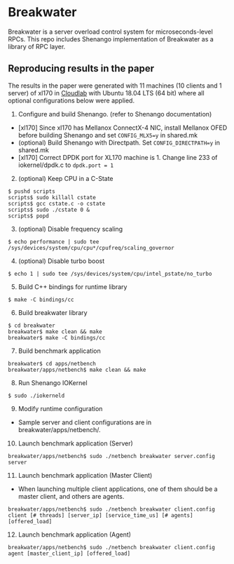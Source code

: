 # Breakwater

Breakwater is a server overload control system for
microseconds-level RPCs. This repo includes 
Shenango implementation of Breakwater as a library of
RPC layer.

## Reproducing results in the paper
The results in the paper were generated with 11 machines
(10 clients and 1 server) of
xl170 in [Cloudlab](https://cloudlab.us) with Ubuntu 18.04 LTS
(64 bit) where all optional configurations below were applied.

1) Configure and build Shenango. (refer to Shenango documentation)
- [xl170] Since xl170 has Mellanox ConnectX-4 NIC, install Mellanox
OFED before building Shenango and set `CONFIG_MLX5=y` in shared.mk
- (optional) Build Shenango with Directpath.
Set `CONFIG_DIRECTPATH=y` in shared.mk
- [xl170] Correct DPDK port for XL170 machine is 1. Change
line 233 of iokernel/dpdk.c to `dpdk.port = 1`

2) (optional) Keep CPU in a C-State
```
$ pushd scripts
scripts$ sudo killall cstate
scripts$ gcc cstate.c -o cstate
scripts$ sudo ./cstate 0 &
scripts$ popd
```

3) (optional) Disable frequency scaling
```
$ echo performance | sudo tee /sys/devices/system/cpu/cpu*/cpufreq/scaling_governor
```

4) (optional) Disable turbo boost
```
$ echo 1 | sudo tee /sys/devices/system/cpu/intel_pstate/no_turbo
```

5) Build C++ bindings for runtime library
```
$ make -C bindings/cc
```

6) Build breakwater library
```
$ cd breakwater
breakwater$ make clean && make
breakwater$ make -C bindings/cc
```

7) Build benchmark application
```
breakwater$ cd apps/netbench
breakwater/apps/netbench$ make clean && make
```

8) Run Shenango IOKernel
```
$ sudo ./iokerneld
```

9) Modify runtime configuration
- Sample server and client configurations are in breakwater/apps/netbench/.

10) Launch benchmark application (Server)
```
breakwater/apps/netbench$ sudo ./netbench breakwater server.config server
```

11) Launch benchmark application (Master Client)
- When launching multiple client applications, one of them should be a master client,
and others are agents.
```
breakwater/apps/netbench$ sudo ./netbench breakwater client.config client [# threads] [server_ip] [service_time_us] [# agents] [offered_load]
```

12) Launch benchmark application (Agent)
```
breakwater/apps/netbench$ sudo ./netbench breakwater client.config agent [master_client_ip] [offered_load]
```
